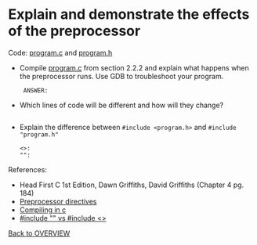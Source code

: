 # Explain and demonstrate the effects of the preprocessor

Code: [program.c](../2.2.2/program.c) and [program.h](../2.2.2/program.h)

- Compile [program.c](../2.2.2/program.c) from section 2.2.2 and explain what happens when the preprocessor runs. Use GDB to troubleshoot your program.


    ```text
     ANSWER:
    ```

- Which lines of code will be different and how will they change?

    ```text

    ```

- Explain the difference between `#include <program.h>` and `#include "program.h"`

    ```text
    <>:
    "":
    ```


References:

- Head First C 1st Edition, Dawn Griffiths, David Griffiths (Chapter 4 pg. 184)
- [Preprocessor directives](https://developerinsider.co/preprocessor-directives-c-programming/)
- [Compiling in c](https://www.geeksforgeeks.org/compiling-a-c-program-behind-the-scenes/)
- [#include "" vs #include <>](https://www.programmerinterview.com/c-cplusplus/c-difference-between-include-and-include/)

[Back to OVERVIEW](../../README.md)